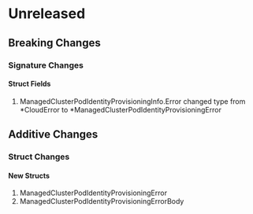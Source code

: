 # Unreleased

## Breaking Changes

### Signature Changes

#### Struct Fields

1. ManagedClusterPodIdentityProvisioningInfo.Error changed type from *CloudError to *ManagedClusterPodIdentityProvisioningError

## Additive Changes

### Struct Changes

#### New Structs

1. ManagedClusterPodIdentityProvisioningError
1. ManagedClusterPodIdentityProvisioningErrorBody
